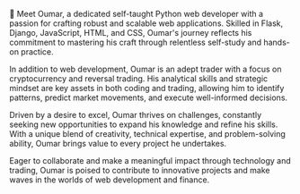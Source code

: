 👋 Meet Oumar, a dedicated self-taught Python web developer with a passion for crafting robust and scalable web applications. Skilled in Flask, Django, JavaScript, HTML, and CSS, Oumar's journey reflects his commitment to mastering his craft through relentless self-study and hands-on practice.

In addition to web development, Oumar is an adept trader with a focus on cryptocurrency and reversal trading. His analytical skills and strategic mindset are key assets in both coding and trading, allowing him to identify patterns, predict market movements, and execute well-informed decisions.

Driven by a desire to excel, Oumar thrives on challenges, constantly seeking new opportunities to expand his knowledge and refine his skills. With a unique blend of creativity, technical expertise, and problem-solving ability, Oumar brings value to every project he undertakes.

Eager to collaborate and make a meaningful impact through technology and trading, Oumar is poised to contribute to innovative projects and make waves in the worlds of web development and finance.

